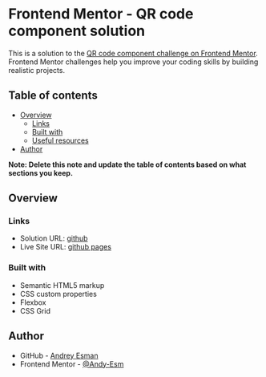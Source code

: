 # Frontend Mentor - QR code component solution

This is a solution to the [QR code component challenge on Frontend Mentor](https://www.frontendmentor.io/challenges/qr-code-component-iux_sIO_H). Frontend Mentor challenges help you improve your coding skills by building realistic projects.

## Table of contents

- [Overview](#overview)
  - [Links](#links)
  - [Built with](#built-with)
  - [Useful resources](#useful-resources)
- [Author](#author)

**Note: Delete this note and update the table of contents based on what sections you keep.**

## Overview

### Links

- Solution URL: [github](https://github.com/Andy-Esm/fm-qr-code-component)
- Live Site URL: [github pages](https://your-live-site-url.com)

### Built with

- Semantic HTML5 markup
- CSS custom properties
- Flexbox
- CSS Grid

## Author

- GitHub - [Andrey Esman](https://github.com/Andy-Esm)
- Frontend Mentor - [@Andy-Esm](https://www.frontendmentor.io/profile/Andy-Esm)
